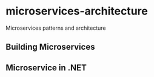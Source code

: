 # microservices-architecture

Microservices patterns and architecture

## Building Microservices

## Microservice in .NET
